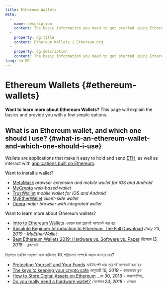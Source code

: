 ```yaml
---
title: Ethereum Wallets
meta:
  - 
    name: description
    content: The basic information you need to get started using Ethereum wallets.
  - 
    property: og:title
    content: Ethereum Wallets | Ethereum.org
  - 
    property: og:description
    content: The basic information you need to get started using Ethereum wallets.
lang: bn-BD
---
```


# Ethereum Wallets {#ethereum-wallets}

<div class="featured">

**Want to learn more about Ethereum Wallets?** This page will explain the basics and provide you with a few simple options.

</div>

## What is an Ethereum wallet, and which one should I use? {#what-is-an-ethereum-wallet-and-which-one-should-i-use}

Wallets are applications that make it easy to hold and send [ETH](/eth/), as well as interact with [applications built on Ethereum](/dapps/).

Want to install a wallet?

- [MetaMask](https://metamask.io) _browser extension and mobile wallet for iOS and Android_
- [MyCrypto](https://mycrypto.com) _web-based wallet_
- [TrustWallet](https://trustwallet.com/) _mobile wallet for iOS and Android_
- [MyEtherWallet](https://www.myetherwallet.com/) _client-side wallet_
- [Opera](https://www.opera.com/crypto) _major browser with integrated wallet_

Want to learn more about Ethereum wallets?

- [Intro to Ethereum Wallets](https://docs.ethhub.io/using-ethereum/wallets/intro-to-ethereum-wallets/) _এথহাব দ্বারা প্রায়শই আপডেট করা হয়_
- [Absolute Beginner Introduction to Ethereum: The Full Download](https://www.mewtopia.com/absolute-beginners-guide/) _July 23, 2019 - MyEtherWallet_
- [Best Ethereum Wallets 2019: Hardware vs. Software vs. Paper](https://blockonomi.com/best-ethereum-wallets/) _ডিসেম্বর 15, 2018 - ব্লকনোমি_

নিরাপদে তহবিল সংরক্ষণ এবং ব্যক্তিগত কীই  পরিচালনা সম্পর্কে আরও জানতে চান?

- [Protecting Yourself and Your Funds](https://support.mycrypto.com/staying-safe/protecting-yourself-and-your-funds) _মাইক্রিপ্টো দ্বারা প্রায়শই আপডেট করা হয়_
- [The keys to keeping your crypto safe](https://blog.coinbase.com/the-keys-to-keeping-your-crypto-safe-96d497cce6cf) _জানুয়ারী 16, 2019 - কয়েনবেস ব্লগ_
- [How to Store Digital Assets on Ethereum](https://media.consensys.net/how-to-store-digital-assets-on-ethereum-a2bfdcf66bd0) _ মে 30, 2018 - কনসেনসিস_
- [Do you really need a hardware wallet?](https://medium.com/ledger-on-security-and-blockchain/ledger-101-part-1-do-you-really-need-a-hardware-wallet-7f5abbadd945) _সেপ্টেম্বর 24, 2018 - লেজার_
